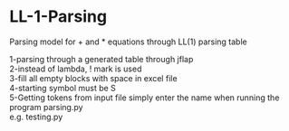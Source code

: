 # LL-1-Parsing
Parsing model for + and * equations through LL(1) parsing table


1-parsing through a generated table through jflap<br>
2-instead of lambda, ! mark is used<br>
3-fill all empty blocks with space in excel file<br>
4-starting symbol must be S<br>
5-Getting tokens from input file simply enter the name when running the program parsing.py<br>
  e.g. testing.py
